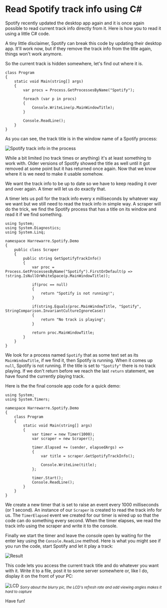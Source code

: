 # Read Spotify track info using C#

Spotify recently updated the desktop app again and it is once again possible to read current track info directly from it. Here is how you to read it using a little C# code.

A tiny little disclaimer, Spotify can break this code by updating their desktop app. It'll work now, but if they remove the track info from the title again, things won't work anymore.

So the current track is hidden somewhere, let's find out where it is.

	class Program
	{
		static void Main(string[] args)
		{
			var procs = Process.GetProcessesByName("Spotify");

			foreach (var p in procs)
			{
				Console.WriteLine(p.MainWindowTitle);
			}

			Console.ReadLine();
		}
	}

As you can see, the track title is in the window name of a Spotify process:

![Spotify track info in the process](/content/reading-spotify-track-info-from-the-desktop-app/demo1.PNG)

While a bit limited (no track times or anything) it's at least something to work with. Older versions of Spotify showed the title as well until it got removed at some point but it has returned once again. Now that we know where it is we need to make it usable somehow.

We want the track info to be up to date so we have to keep reading it over and over again. A timer will let us do exactly that.

A timer lets us poll for the track info every x milliseconds by whatever way we want but we still need to read the track info in simple way. A scraper will do the trick, we find the Spotify process that has a title on its window and read it if we find something.

	using System;
	using System.Diagnostics;
	using System.Linq;

	namespace Harrewarre.Spotify.Demo
	{
		public class Scraper
		{
			public string GetSpotifyTrackInfo()
			{
				var proc = Process.GetProcessesByName("Spotify").FirstOrDefault(p => !string.IsNullOrWhiteSpace(p.MainWindowTitle));

				if(proc == null)
				{
					return "Spotify is not running!";
				}

				if(string.Equals(proc.MainWindowTitle, "Spotify", StringComparison.InvariantCultureIgnoreCase))
				{
					return "No track is playing";
				}

				return proc.MainWindowTitle;
			}
		}
	}

We look for a process named `Spotify` that as some text set as its `MainWindowTitle`, if we find it, then Spotify is running. When it comes up `null`, Spotify is not running. If the title is set to `"Spotify"` there is no track playing. If we don't return before we reach the last `return` statement, we have found the currently playing track.

Here is the the final console app code for a quick demo:

	using System;
	using System.Timers;

	namespace Harrewarre.Spotify.Demo
	{
		class Program
		{
			static void Main(string[] args)
			{
				var timer = new Timer(1000);
				var scraper = new Scraper();

				timer.Elapsed += (sender, elapsedArgs) =>
				{
					var title = scraper.GetSpotifyTrackInfo();

					Console.WriteLine(title);
				};

				timer.Start();
				Console.ReadLine();
			}
		}
	}

We create a new timer that is set to raise an event every 1000 milliseconds (or 1 second). An instance of our `Scraper` is created to read the track info for us. The `TimerElapsed` event we created for our timer is wired up so that the code can do something every second. When the timer elapses, we read the track info using the scraper and write it to the console.

Finally we start the timer and leave the console open by waiting for the enter key using the `Console.ReadLine` method. Here is what you might see if you run the code, start Spotify and let it play a track:

![Result](/content/reading-spotify-track-info-from-the-desktop-app/demo2.PNG)

This code lets you access the current track title and do whatever you want with it. Write it to a file, post it to some server somewhere or, like I do, display it on the front of your PC:

![LCD](/content/reading-spotify-track-info-from-the-desktop-app/WP_20151019_22_48_06_Pro.jpg) <sub>*Sorry about the blurry pic, the LCD's refresh rate and odd viewing angles makes it hard to capture*</sub>

Have fun!